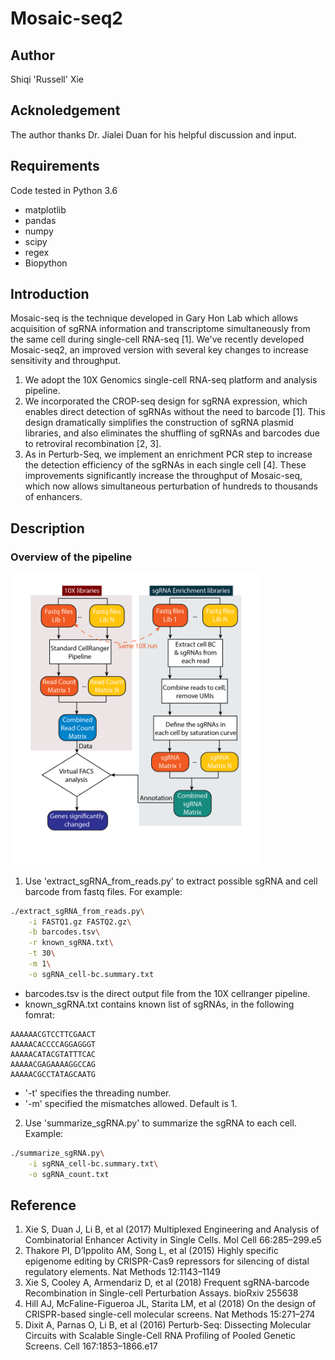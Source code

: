 # Mosaic-seq2

## Author
Shiqi 'Russell' Xie
## Acknoledgement
The author thanks Dr. Jialei Duan for his helpful discussion and input.
## Requirements
Code tested in Python 3.6
- matplotlib
- pandas
- numpy
- scipy
- regex
- Biopython

## Introduction
Mosaic-seq is the technique developed in Gary Hon Lab which allows acquisition of sgRNA information and transcriptome simultaneously from the same cell during single-cell RNA-seq [1]. We've recently developed Mosaic-seq2, an improved version with several key changes to increase sensitivity and throughput.
1. We adopt the 10X Genomics single-cell RNA-seq platform and analysis pipeline.
2. We incorporated the CROP-seq design for sgRNA expression, which enables direct detection of sgRNAs without the need to barcode [1]. This design dramatically simplifies the construction of sgRNA plasmid libraries, and also eliminates the shuffling of sgRNAs and barcodes due to retroviral recombination [2, 3]. 
3. As in Perturb-Seq, we implement an enrichment PCR step to increase the detection efficiency of the sgRNAs in each single cell [4]. These improvements significantly increase the throughput of Mosaic-seq, which now allows simultaneous perturbation of hundreds to thousands of enhancers.

## Description
### Overview of the pipeline
<dl>
<img src="https://github.com/russellxie/Mosaic-seq2/blob/master/MISC/Flowchart-01.png" width = 400 />	
</dl>

1. Use 'extract_sgRNA_from_reads.py' to extract possible sgRNA and cell barcode from fastq files. For example:
```bash
./extract_sgRNA_from_reads.py\
	-i FASTQ1.gz FASTQ2.gz\
	-b barcodes.tsv\
	-r known_sgRNA.txt\
	-t 30\
	-m 1\
	-o sgRNA_cell-bc.summary.txt
```
- barcodes.tsv is the direct output file from the 10X cellranger pipeline.
- known_sgRNA.txt contains known list of sgRNAs, in the following fomrat:
```
AAAAAACGTCCTTCGAACT
AAAAACACCCCAGGAGGGT
AAAAACATACGTATTTCAC
AAAAACGAGAAAAGGCCAG
AAAAACGCCTATAGCAATG
```
- '-t' specifies the threading number.
- '-m' specified the mismatches allowed. Default is 1.

2. Use 'summarize_sgRNA.py' to summarize the sgRNA to each cell.
Example:
```bash
./summarize_sgRNA.py\
	-i sgRNA_cell-bc.summary.txt\
	-o sgRNA_count.txt
```

## Reference
1. 	Xie S, Duan J, Li B, et al (2017) Multiplexed Engineering and Analysis of Combinatorial Enhancer Activity in Single Cells. Mol Cell 66:285–299.e5
2. 	Thakore PI, D’Ippolito AM, Song L, et al (2015) Highly specific epigenome editing by CRISPR-Cas9 repressors for silencing of distal regulatory elements. Nat Methods 12:1143–1149
3. 	Xie S, Cooley A, Armendariz D, et al (2018) Frequent sgRNA-barcode Recombination in Single-cell Perturbation Assays. bioRxiv 255638
4. 	Hill AJ, McFaline-Figueroa JL, Starita LM, et al (2018) On the design of CRISPR-based single-cell molecular screens. Nat Methods 15:271–274
5. 	Dixit A, Parnas O, Li B, et al (2016) Perturb-Seq: Dissecting Molecular Circuits with Scalable Single-Cell RNA Profiling of Pooled Genetic Screens. Cell 167:1853–1866.e17
